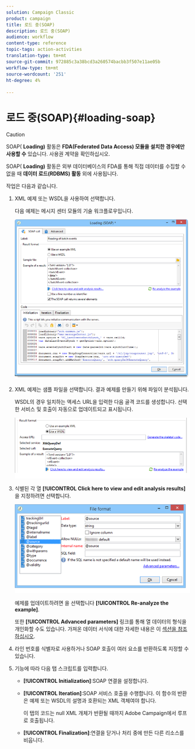 ```yaml
---
solution: Campaign Classic
product: campaign
title: 로드 중(SOAP)
description: 로드 중(SOAP)
audience: workflow
content-type: reference
topic-tags: action-activities
translation-type: tm+mt
source-git-commit: 972885c3a38bcd3a260574bacbb3f507e11ae05b
workflow-type: tm+mt
source-wordcount: '251'
ht-degree: 4%

---
```



# 로드 중(SOAP){#loading-soap}

>[!CAUTION]
>
>SOAP( **Loading)** 활동은 **FDA(Federated Data Access) 모듈을 설치한 경우에만 사용할 수** 있습니다. 사용권 계약을 확인하십시오.

SOAP( **Loading)** 활동은 외부 데이터베이스의 FDA를 통해 직접 데이터를 수집할 수 없을 때 **데이터 로드(RDBMS) 활동** 외에 사용됩니다.

작업은 다음과 같습니다.

1. XML 예제 또는 WSDL을 사용하여 선택합니다.

   다음 예제는 메시지 센터 모듈의 기술 워크플로우입니다.

   ![](assets/load_soap_002.png)

1. XML 예제는 샘플 파일을 선택합니다. 결과 예제를 만들기 위해 파일이 분석됩니다.

   WSDL의 경우 일치하는 액세스 URL을 입력한 다음 골격 코드를 생성합니다. 선택한 서비스 및 호출이 자동으로 업데이트되고 표시됩니다.

   ![](assets/soap_load_003.png)

1. 식별된 각 열 **[!UICONTROL Click here to view and edit analysis results]** 을 지정하려면 선택합니다.

   ![](assets/soap_load_001.png)

   예제를 업데이트하려면 을 선택합니다 **[!UICONTROL Re-analyze the example]**.

   또한 **[!UICONTROL Advanced parameters]** 링크를 통해 열 데이터의 형식을 개인화할 수도 있습니다. 가져온 데이터 서식에 대한 자세한 내용은 이 [섹션을 참조하십시오](../../platform/using/importing-data.md#import-wizard).

1. 라인 번호를 식별자로 사용하거나 SOAP 호출이 여러 요소를 반환하도록 지정할 수 있습니다.
1. 기능에 따라 다음 탭 스크립트를 입력합니다.

   * **[!UICONTROL Initialization]**:SOAP 연결을 설정합니다.
   * **[!UICONTROL Iteration]**:SOAP 서비스 호출을 수행합니다. 이 함수의 반환은 예제 또는 WSDL의 설명과 호환되는 XML 객체여야 합니다.

      이 탭의 코드는 null XML 개체가 반환될 때까지 Adobe Campaign에서 루프로 호출됩니다.

   * **[!UICONTROL Finalization]**:연결을 닫거나 처리 중에 만든 다른 리소스를 비웁니다.


